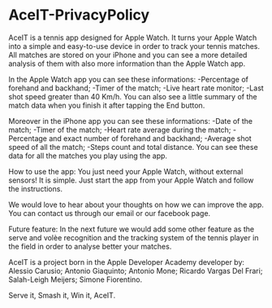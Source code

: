 # AceIT-PrivacyPolicy

AceIT is a tennis app designed for Apple Watch. It turns your Apple Watch into a simple and easy-to-use device in order to track your tennis matches. 
All matches are stored on your iPhone and you can see a more detailed analysis of them with also more information than the Apple Watch app.

In the Apple Watch app you can see these informations:
-Percentage of forehand and backhand;
-Timer of the match;
-Live heart rate monitor;
-Last shot speed greater than 40 Km/h.
You can also see a little summary of the match data when you finish it after tapping the End button.

Moreover in the iPhone app you can see these informations:
-Date of the match;
-Timer of the match;
-Heart rate average during the match;
-Percentage and exact number of forehand and backhand;
-Average shot speed of all the match;
-Steps count and total distance.
You can see these data for all the matches you play using the app.

How to use the app:
You just need your Apple Watch, without external sensors!
It is simple. Just start the app from your Apple Watch and follow the instructions. 

We would love to hear about your thoughts on how we can improve the app. You can contact us through our email or our facebook page.

Future feature:
In the next future we would add some other feature as the serve and volèe recognition and the tracking system of the tennis player in the field in order to analyse better your matches.


AceIT is a project born in the Apple Developer Academy developer by:
Alessio Carusio;
Antonio Giaquinto;
Antonio Mone; 
Ricardo Vargas Del Frari;
Salah-Leigh Meijers;
Simone Fiorentino.

Serve it, Smash it, Win it, AceIT.

